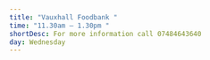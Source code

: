 ```yaml
---
title: "Vauxhall Foodbank "
time: "11.30am – 1.30pm "
shortDesc: For more information call 07484643640
day: Wednesday
---
```

